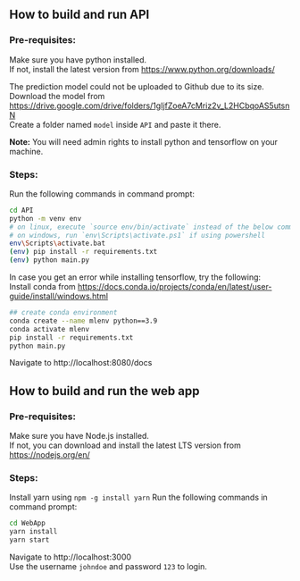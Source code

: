 ## How to build and run API

### Pre-requisites:
Make sure you have python installed.\
If not, install the latest version from https://www.python.org/downloads/

The prediction model could not be uploaded to Github due to its size.\
Download the model from https://drive.google.com/drive/folders/1gIjfZoeA7cMriz2v_L2HCbqoAS5utsnN \
Create a folder named `model` inside `API` and paste it there.

<b>Note:</b> You will need admin rights to install python and tensorflow on your machine.

### Steps:
Run the following commands in command prompt:

```sh
cd API
python -m venv env
# on linux, execute `source env/bin/activate` instead of the below command
# on windows, run `env\Scripts\activate.ps1` if using powershell
env\Scripts\activate.bat
(env) pip install -r requirements.txt
(env) python main.py
```

In case you get an error while installing tensorflow, try the following:\
Install conda from https://docs.conda.io/projects/conda/en/latest/user-guide/install/windows.html
```sh
## create conda environment
conda create --name mlenv python==3.9
conda activate mlenv
pip install -r requirements.txt
python main.py
```

Navigate to http://localhost:8080/docs

## How to build and run the web app

### Pre-requisites:
Make sure you have Node.js installed.\
If not, you can download and install the latest LTS version from https://nodejs.org/en/

### Steps:
Install yarn using `npm -g install yarn`
Run the following commands in command prompt:

```sh
cd WebApp
yarn install
yarn start
```

Navigate to http://localhost:3000 \
Use the username `johndoe` and password `123` to login.